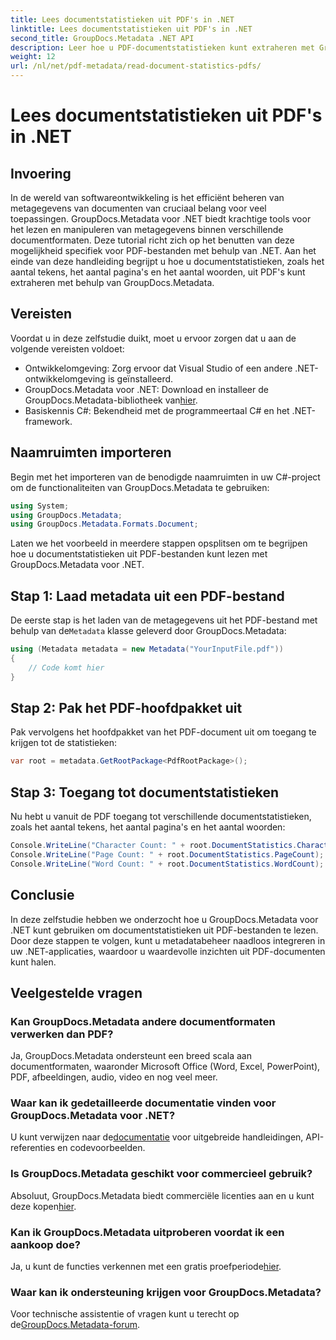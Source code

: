 ```yaml
---
title: Lees documentstatistieken uit PDF's in .NET
linktitle: Lees documentstatistieken uit PDF's in .NET
second_title: GroupDocs.Metadata .NET API
description: Leer hoe u PDF-documentstatistieken kunt extraheren met GroupDocs.Metadata voor .NET. Verbeter moeiteloos uw mogelijkheden voor documentbeheer.
weight: 12
url: /nl/net/pdf-metadata/read-document-statistics-pdfs/
---
```


# Lees documentstatistieken uit PDF's in .NET

## Invoering
In de wereld van softwareontwikkeling is het efficiënt beheren van metagegevens van documenten van cruciaal belang voor veel toepassingen. GroupDocs.Metadata voor .NET biedt krachtige tools voor het lezen en manipuleren van metagegevens binnen verschillende documentformaten. Deze tutorial richt zich op het benutten van deze mogelijkheid specifiek voor PDF-bestanden met behulp van .NET. Aan het einde van deze handleiding begrijpt u hoe u documentstatistieken, zoals het aantal tekens, het aantal pagina's en het aantal woorden, uit PDF's kunt extraheren met behulp van GroupDocs.Metadata.
## Vereisten
Voordat u in deze zelfstudie duikt, moet u ervoor zorgen dat u aan de volgende vereisten voldoet:
- Ontwikkelomgeving: Zorg ervoor dat Visual Studio of een andere .NET-ontwikkelomgeving is geïnstalleerd.
-  GroupDocs.Metadata voor .NET: Download en installeer de GroupDocs.Metadata-bibliotheek van[hier](https://releases.groupdocs.com/metadata/net/).
- Basiskennis C#: Bekendheid met de programmeertaal C# en het .NET-framework.

## Naamruimten importeren
Begin met het importeren van de benodigde naamruimten in uw C#-project om de functionaliteiten van GroupDocs.Metadata te gebruiken:
```csharp
using System;
using GroupDocs.Metadata;
using GroupDocs.Metadata.Formats.Document;
```

Laten we het voorbeeld in meerdere stappen opsplitsen om te begrijpen hoe u documentstatistieken uit PDF-bestanden kunt lezen met GroupDocs.Metadata voor .NET.
## Stap 1: Laad metadata uit een PDF-bestand
 De eerste stap is het laden van de metagegevens uit het PDF-bestand met behulp van de`Metadata` klasse geleverd door GroupDocs.Metadata:
```csharp
using (Metadata metadata = new Metadata("YourInputFile.pdf"))
{
    // Code komt hier
}
```
## Stap 2: Pak het PDF-hoofdpakket uit
Pak vervolgens het hoofdpakket van het PDF-document uit om toegang te krijgen tot de statistieken:
```csharp
var root = metadata.GetRootPackage<PdfRootPackage>();
```
## Stap 3: Toegang tot documentstatistieken
Nu hebt u vanuit de PDF toegang tot verschillende documentstatistieken, zoals het aantal tekens, het aantal pagina's en het aantal woorden:
```csharp
Console.WriteLine("Character Count: " + root.DocumentStatistics.CharacterCount);
Console.WriteLine("Page Count: " + root.DocumentStatistics.PageCount);
Console.WriteLine("Word Count: " + root.DocumentStatistics.WordCount);
```

## Conclusie
In deze zelfstudie hebben we onderzocht hoe u GroupDocs.Metadata voor .NET kunt gebruiken om documentstatistieken uit PDF-bestanden te lezen. Door deze stappen te volgen, kunt u metadatabeheer naadloos integreren in uw .NET-applicaties, waardoor u waardevolle inzichten uit PDF-documenten kunt halen.

## Veelgestelde vragen
### Kan GroupDocs.Metadata andere documentformaten verwerken dan PDF?
Ja, GroupDocs.Metadata ondersteunt een breed scala aan documentformaten, waaronder Microsoft Office (Word, Excel, PowerPoint), PDF, afbeeldingen, audio, video en nog veel meer.
### Waar kan ik gedetailleerde documentatie vinden voor GroupDocs.Metadata voor .NET?
 U kunt verwijzen naar de[documentatie](https://tutorials.groupdocs.com/metadata/net/) voor uitgebreide handleidingen, API-referenties en codevoorbeelden.
### Is GroupDocs.Metadata geschikt voor commercieel gebruik?
 Absoluut, GroupDocs.Metadata biedt commerciële licenties aan en u kunt deze kopen[hier](https://purchase.groupdocs.com/buy).
### Kan ik GroupDocs.Metadata uitproberen voordat ik een aankoop doe?
 Ja, u kunt de functies verkennen met een gratis proefperiode[hier](https://releases.groupdocs.com/).
### Waar kan ik ondersteuning krijgen voor GroupDocs.Metadata?
 Voor technische assistentie of vragen kunt u terecht op de[GroupDocs.Metadata-forum](https://forum.groupdocs.com/c/metadata/14).